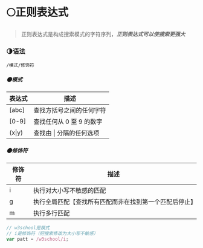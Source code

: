 # 🌕正则表达式
>正则表达式是构成搜索模式的字符序列，***正则表达式可以使搜索更强大***

### 🌗语法
`/模式/修饰符`

##### 🌑模式
|表达式|描述|
|---|---|
|[abc]|查找方括号之间的任何字符|
|[0-9]|查找任何从 0 至 9 的数字|
|(x\|y)|查找由 \| 分隔的任何选项|



##### 🌑修饰符
|修饰符|描述|
|---|---|
|i|执行对大小写不敏感的匹配|
|g|执行全局匹配【查找所有匹配而非在找到第一个匹配后停止】|
|m|执行多行匹配|



```js
// w3school是模式
// i是修饰符（把搜索修改为大小写不敏感）
var patt = /w3school/i;  
```



















